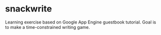 snackwrite
==========

Learning exercise based on Google App Engine guestbook tutorial. Goal is to make a time-constrained writing game.
